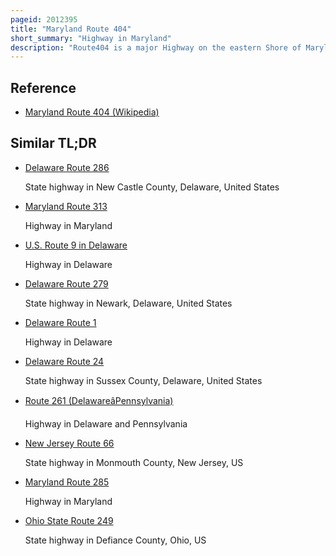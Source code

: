 ```yaml
---
pageid: 2012395
title: "Maryland Route 404"
short_summary: "Highway in Maryland"
description: "Route404 is a major Highway on the eastern Shore of Maryland in the united States. Signed east-west, it runs 24. 61 Miles from Md662 in Wye Mills on the Border of queen Anne and Talbot Counties southeast to the Delaware State Line in Caroline County where the Road continues as Delaware Route404 to the five Points Intersection near rehoboth Beach. The Maryland and Delaware State Highways together cross the Width of the Delmarva Peninsula and serve to connect the Baltimore–Washington Metropolitan Area by Way of the Chesapeake Bay Bridge and U. S. Route 50 with the Delaware Beaches. Along the Way, Md 404 Passes through mostly farmland and Woodland as well as the Towns of Queen Anne, Hillsboro, and Denton. The Route is a Four-Lane divided Highway between us 50 and East of Denton with the Rest of the Route a Two-Lane undivided Road."
---
```


## Reference

- [Maryland Route 404 (Wikipedia)](https://en.wikipedia.org/?curid=2012395)

## Similar TL;DR

- [Delaware Route 286](/tldr/en/delaware-route-286)

  State highway in New Castle County, Delaware, United States

- [Maryland Route 313](/tldr/en/maryland-route-313)

  Highway in Maryland

- [U.S. Route 9 in Delaware](/tldr/en/us-route-9-in-delaware)

  Highway in Delaware

- [Delaware Route 279](/tldr/en/delaware-route-279)

  State highway in Newark, Delaware, United States

- [Delaware Route 1](/tldr/en/delaware-route-1)

  Highway in Delaware

- [Delaware Route 24](/tldr/en/delaware-route-24)

  State highway in Sussex County, Delaware, United States

- [Route 261 (DelawareâPennsylvania)](/tldr/en/route-261-delawarepennsylvania)

  Highway in Delaware and Pennsylvania

- [New Jersey Route 66](/tldr/en/new-jersey-route-66)

  State highway in Monmouth County, New Jersey, US

- [Maryland Route 285](/tldr/en/maryland-route-285)

  Highway in Maryland

- [Ohio State Route 249](/tldr/en/ohio-state-route-249)

  State highway in Defiance County, Ohio, US
